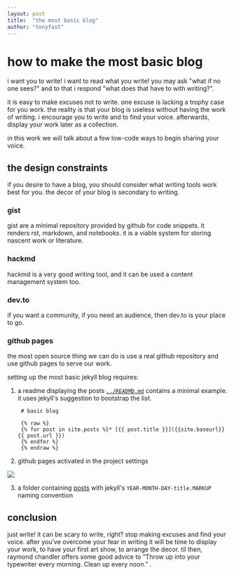 ```yaml
---
layout: post
title:  "the most basic blog"
author: "tonyfast"
---
```


# how to make the most basic blog

i want you to write! i want to read what you write! you may ask "what if no one sees?" and to that i respond "what does that have to with writing?".

it is easy to make excuses not to write. one excuse is lacking a trophy case for you work. the reality is that your blog is useless without having the work of writing. i encourage you to write and to find your voice. afterwards, display your work later as a collection.

in this work we will talk about a few low-code ways to begin sharing your voice.

## the design constraints

if you desire to have a blog, you should consider what writing tools work best for you. the decor of your blog is secondary to writing.

### gist

gist are a minimal repository provided by github for code snippets. it renders rst, markdown, and notebooks. it is a viable system for storing nascent work or literature.

### hackmd

hackmd is a very good writing tool, and it can be used a content management system too.

### dev.to

if you want a community, if you need an audience, then dev.to is your place to go.

### github pages

the most open source thing we can do is use a real github repository and use github pages to serve our work.

setting up the most basic jekyll blog requires:

1. a readme displaying the posts [`../READMD.md`](https://github.com/tonyfast/basic-blog/blob/main/README.md) contains a minimal example. it uses jekyll's suggestion to bootstrap the list.

        # basic blog
        
        {% raw %}
        {% for post in site.posts %}* [{{ post.title }}]({{site.baseurl}}{{ post.url }})
        {% endfor %}
        {% endraw %}

2. github pages activated in the project settings

  ![](https://i.imgur.com/m4d7FEs.png)

3. a folder containing [posts] with jekyll's `YEAR-MONTH-DAY-title.MARKUP` naming convention

## conclusion

just write! it can be scary to write, right? stop making excuses and find your voice. after you've overcome your fear in writing it will be time to display your work, to have your first art show, to arrange the decor. til then, raymond chandler offers some good advice to “Throw up into your typewriter every morning. Clean up every noon.” .

[posts]: https://jekyllrb.com/docs/posts/